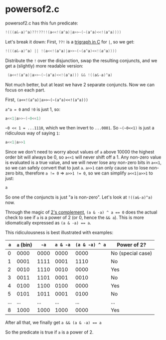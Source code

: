 # powersof2.c
powersof2.c has this fun predicate:
```c
!(((a&-a)^a)??!??!!(a<<!(a^a)|a>>~(~(a^a)<<!(a^a))))
```

Let's break it down:
First, `??!` is a [trigraph in C](https://en.wikipedia.org/wiki/Digraphs_and_trigraphs#C) for `|`, so we get:
```c
!(((a&-a)^a) || !(a<<!(a^a)|a>>~(~(a^a)<<!(a^a))))
```

Distribute the `!` over the disjunction, swap the resulting conjuncts, and we get a (slightly) more readable version:
```c
 (a<<!(a^a)|a>>~(~(a^a)<<!(a^a))) && !((a&-a)^a)
```

Not much better, but at least we have 2 separate conjuncts. Now we can focus on each part.

First, `(a<<!(a^a)|a>>~(~(a^a)<<!(a^a)))`

`a^a = 0` and `!0` is just 1, so:
```c
a<<1|a>>~(~0<<1)
```

`~0 << 1 = ...1110`, which we then invert to `...0001`. So `~(~0<<1)` is just a ridiculous way of saying `1`:
```c
a<<1|a>>1
```

Since we don't need to worry about values of `a` above 10000 the highest order bit will always be 0, so `a<<1` will never shift off a 1. Any non-zero value is evaluated is a true value, and we will never lose any non-zero bits in `a<<1`, so we can safely convert that to just `a`. `a>>1` can only cause us to lose non-zero bits, therefore `a != 0` => `a>>1 != 0`, so we can simplify `a<<1|a>>1` to just:
```c
a
```

So one of the conjuncts is just "a is non-zero". Let's look at `!((a&-a)^a)` now.

Through the magic of [2's complement](https://en.wikipedia.org/wiki/Two%27s_complement), `(a & -a) ^ a == 0` does the actual check to see if `a` is a power of 2 (or 0, hence the `&& a`). This is more idiomatically expressed as `(a & -a) == a`.

This ridiculousness is best illustrated with examples:

| `a` | `a` (bin)  | `-a` | `a & -a` | `(a & -a) ^ a` | Power of 2?       |
| --- | ---------  | ---- | -------- | -------------- | ----------------- |
| 0   | 0000       | 0000 | 0000     | 0000           | No (special case) |
| 1   | 0001       | 1111 | 0001     | 1110           | No                |
| 2   | 0010       | 1110 | 0010     | 0000           | Yes               |
| 3   | 0011       | 1101 | 0001     | 0010           | No                |
| 4   | 0100       | 1100 | 0100     | 0000           | Yes               |
| 5   | 0101       | 1011 | 0001     | 0100           | No                |
| ... | ...        | ...  | ...      | ...            | ...               |
| 8   | 1000       | 1000 | 1000     | 0000           | Yes               |

After all that, we finally get `a && (a & -a) == a`

So the predicate is true if `a` is a power of 2.
